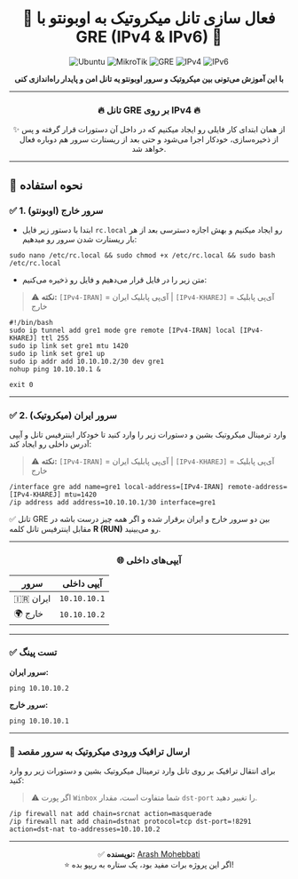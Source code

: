 
<div align="center">

# 🚀 فعال سازی تانل میکروتیک به اوبونتو با GRE (IPv4 & IPv6) 🚀

![Ubuntu](https://img.shields.io/badge/Ubuntu-Server-orange?logo=ubuntu&logoColor=white)
![MikroTik](https://img.shields.io/badge/RouterOS-7.x-blue?logo=mikrotik&logoColor=white)
![GRE](https://img.shields.io/badge/Tunnel-GRE-success?logo=linux&logoColor=white)
![IPv4](https://img.shields.io/badge/IPv4-Supported-brightgreen)
![IPv6](https://img.shields.io/badge/IPv6-Optional-lightgrey)

**با این آموزش می‌تونی بین میکروتیک و سرور اوبونتو یه تانل امن و پایدار راه‌اندازی کنی**

---

### 🔥 تانل GRE بر روی IPv4 🔥

✨ از همان ابتدای کار فایلی رو ایجاد میکنیم که در داخل آن دستورات قرار گرفته و پس از ذخیره‌سازی، خودکار اجرا می‌شود و حتی بعد از ریستارت سرور هم دوباره فعال خواهد شد.

</div>

---

## 🚀 نحوه استفاده

### ✅ 1. سرور خارج (اوبونتو)

- ابتدا با دستور زیر فایل `rc.local` رو ایجاد میکنیم و بهش اجازه دسترسی بعد از هر بار ریستارت شدن سرور رو میدهیم:

```shell
sudo nano /etc/rc.local && sudo chmod +x /etc/rc.local && sudo bash /etc/rc.local
```

- متن زیر را در فایل قرار می‌دهیم و فایل رو ذخیره می‌کنیم:

> ⚠️ **نکته:** `[IPv4-IRAN]` = آی‌پی پابلیک ایران | `[IPv4-KHAREJ]` = آی‌پی پابلیک خارج

```shell
#!/bin/bash
sudo ip tunnel add gre1 mode gre remote [IPv4-IRAN] local [IPv4-KHAREJ] ttl 255
sudo ip link set gre1 mtu 1420
sudo ip link set gre1 up
sudo ip addr add 10.10.10.2/30 dev gre1
nohup ping 10.10.10.1 &

exit 0
```

---

### ✅ 2. سرور ایران (میکروتیک)

وارد ترمینال میکروتیک بشین و دستورات زیر را وارد کنید تا خودکار اینترفیس تانل و آیپی آدرس داخلی رو ایجاد کند:

> ⚠️ **نکته:** `[IPv4-IRAN]` = آی‌پی پابلیک ایران | `[IPv4-KHAREJ]` = آی‌پی پابلیک خارج

```shell
/interface gre add name=gre1 local-address=[IPv4-IRAN] remote-address=[IPv4-KHAREJ] mtu=1420
/ip address add address=10.10.10.1/30 interface=gre1
```

✅ تانل GRE بین دو سرور خارج و ایران برقرار شده و اگر همه چیز درست باشه در مقابل اینترفیس تانل کلمه **R (RUN)** رو می‌بینید.

---

<div align="center">

### 🌐 آیپی‌های داخلی

| سرور | آیپی داخلی |
|------|------------|
| 🇮🇷 ایران | `10.10.10.1` |
| 🌍 خارج | `10.10.10.2` |

</div>

---

### ✅ تست پینگ

**سرور ایران:**

```shell
ping 10.10.10.2
```

**سرور خارج:**

```shell
ping 10.10.10.1
```

---

### 🔄 ارسال ترافیک ورودی میکروتیک به سرور مقصد

برای انتقال ترافیک بر روی تانل وارد ترمینال میکروتیک بشین و دستورات زیر رو وارد کنید:

> ⚠️ اگر پورت `Winbox` شما متفاوت است، مقدار `dst-port` را تغییر دهید.

```shell
/ip firewall nat add chain=srcnat action=masquerade
/ip firewall nat add chain=dstnat protocol=tcp dst-port=!8291 action=dst-nat to-addresses=10.10.10.2
```

---

<div align="center">

✅ **نویسنده:** [Arash Mohebbati](https://github.com/arashmohebbati)  
⭐ اگر این پروژه برات مفید بود، یک ستاره به ریپو بده!

</div>
